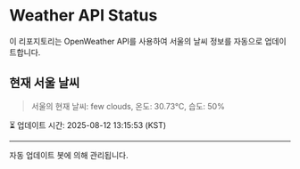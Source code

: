 
# Weather API Status

이 리포지토리는 OpenWeather API를 사용하여 서울의 날씨 정보를 자동으로 업데이트합니다.

## 현재 서울 날씨
> 서울의 현재 날씨: few clouds, 온도: 30.73°C, 습도: 50%

⏳ 업데이트 시간: 2025-08-12 13:15:53 (KST)

---
자동 업데이트 봇에 의해 관리됩니다.
